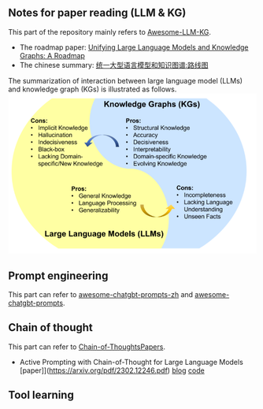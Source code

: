 ## Notes for paper reading (LLM & KG)

This part of the repository mainly refers to [Awesome-LLM-KG](https://github.com/RManLuo/Awesome-LLM-KG).
- The roadmap paper: [Unifying Large Language Models and Knowledge Graphs: A Roadmap](https://arxiv.org/abs/2306.08302)
- The chinese summary: [统一大型语言模型和知识图谱:路线图](https://mp.weixin.qq.com/s/pjkLp0NsT9EtQye3c6CA6Q)

The summarization of interaction between large language model (LLMs) and knowledge graph (KGs) is illustrated as follows.
![](imgs/Summaization.png)

## Prompt engineering
This part can refer to [awesome-chatgbt-prompts-zh](https://github.com/PlexPt/awesome-chatgpt-prompts-zh) and [awesome-chatgbt-prompts](https://github.com/f/awesome-chatgpt-prompts).

## Chain of thought
This part can refer to [Chain-of-ThoughtsPapers](https://github.com/Timothyxxx/Chain-of-ThoughtsPapers).

- Active Prompting with Chain-of-Thought for Large Language Models [paper]](https://arxiv.org/pdf/2302.12246.pdf) [blog](https://medium.com/papers-i-found/e5-active-prompting-with-cot-for-llm-343f104bf7b2) [code](https://github.com/shizhediao/active-prompt)


## Tool learning